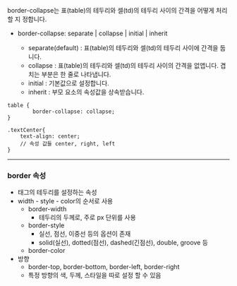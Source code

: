 border-collapse는 표(table)의 테두리와 셀(td)의 테두리 사이의 간격을 어떻게 처리할 지 정합니다.
* border-collapse: separate | collapse | initial | inherit

    * separate(default) : 표(table)의 테두리와 셀(td)의 테두리 사이에 간격을 둡니다.
    * collapse : 표(table)의 테두리와 셀(td)의 테두리 사이의 간격을 없앱니다. 겹치는 부분은 한 줄로 나타냅니다.
    * initial : 기본값으로 설정합니다.
    * inherit : 부모 요소의 속성값을 상속받습니다.

```
table {
        border-collapse: collapse;
}

.textCenter{
	text-align: center;
    // 속성 값들 center, right, left 
}
```


---

### border 속성

* 태그의 테두리를 설정하는 속성
* width - style - color의 순서로 사용
    * border-width
        * 테두리의 두께로, 주로 px 단위를 사용
    * border-style
        * 실선, 점선, 이중선 등의 옵션이 존재
        * solid(실선), dotted(점선), dashed(긴점선), double, groove 등
    * border-color
* 방향
    * border-top, border-bottom, border-left, border-right
    * 특정 방향의 색, 두께, 스타일을 따로 설정 할 수 있음

